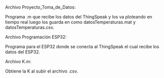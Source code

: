 Archivo Proyecto_Toma_de_Datos:

Programa .m que recibe los datos del ThingSpeak y los va ploteando en tiempo real luego los guarda en como datosTemperaturas.mat y datosTemperaturas.csv.

Archivo Programación ESP32:

Programa para el ESP32 donde se conecta al ThingSpeak el cual recibe los datos del ESP32.

Archivo K.m:

Obtiene la K al subir el archivo .csv.
